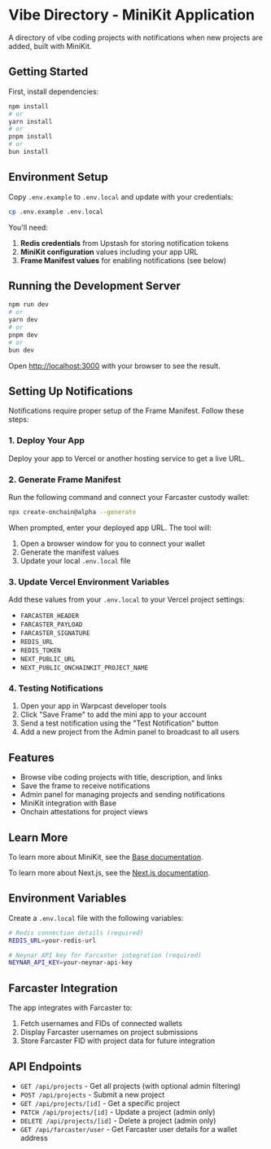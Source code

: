 # Vibe Directory - MiniKit Application

A directory of vibe coding projects with notifications when new projects are added, built with MiniKit.

## Getting Started

First, install dependencies:

```bash
npm install
# or
yarn install
# or
pnpm install
# or
bun install
```

## Environment Setup

Copy `.env.example` to `.env.local` and update with your credentials:

```bash
cp .env.example .env.local
```

You'll need:
1. **Redis credentials** from Upstash for storing notification tokens
2. **MiniKit configuration** values including your app URL
3. **Frame Manifest values** for enabling notifications (see below)

## Running the Development Server

```bash
npm run dev
# or
yarn dev
# or
pnpm dev
# or
bun dev
```

Open [http://localhost:3000](http://localhost:3000) with your browser to see the result.

## Setting Up Notifications

Notifications require proper setup of the Frame Manifest. Follow these steps:

### 1. Deploy Your App

Deploy your app to Vercel or another hosting service to get a live URL.

### 2. Generate Frame Manifest

Run the following command and connect your Farcaster custody wallet:

```bash
npx create-onchain@alpha --generate
```

When prompted, enter your deployed app URL. The tool will:
1. Open a browser window for you to connect your wallet
2. Generate the manifest values
3. Update your local `.env.local` file

### 3. Update Vercel Environment Variables

Add these values from your `.env.local` to your Vercel project settings:
- `FARCASTER_HEADER`
- `FARCASTER_PAYLOAD` 
- `FARCASTER_SIGNATURE`
- `REDIS_URL`
- `REDIS_TOKEN`
- `NEXT_PUBLIC_URL`
- `NEXT_PUBLIC_ONCHAINKIT_PROJECT_NAME`

### 4. Testing Notifications

1. Open your app in Warpcast developer tools
2. Click "Save Frame" to add the mini app to your account
3. Send a test notification using the "Test Notification" button
4. Add a new project from the Admin panel to broadcast to all users

## Features

- Browse vibe coding projects with title, description, and links
- Save the frame to receive notifications
- Admin panel for managing projects and sending notifications
- MiniKit integration with Base
- Onchain attestations for project views

## Learn More

To learn more about MiniKit, see the [Base documentation](https://docs.base.org/builderkits/minikit/quickstart).

To learn more about Next.js, see the [Next.js documentation](https://nextjs.org/docs).

## Environment Variables

Create a `.env.local` file with the following variables:

```bash
# Redis connection details (required)
REDIS_URL=your-redis-url

# Neynar API key for Farcaster integration (required)
NEYNAR_API_KEY=your-neynar-api-key
```

## Farcaster Integration

The app integrates with Farcaster to:

1. Fetch usernames and FIDs of connected wallets
2. Display Farcaster usernames on project submissions
3. Store Farcaster FID with project data for future integration

## API Endpoints

- `GET /api/projects` - Get all projects (with optional admin filtering)
- `POST /api/projects` - Submit a new project
- `GET /api/projects/[id]` - Get a specific project
- `PATCH /api/projects/[id]` - Update a project (admin only)
- `DELETE /api/projects/[id]` - Delete a project (admin only)
- `GET /api/farcaster/user` - Get Farcaster user details for a wallet address
